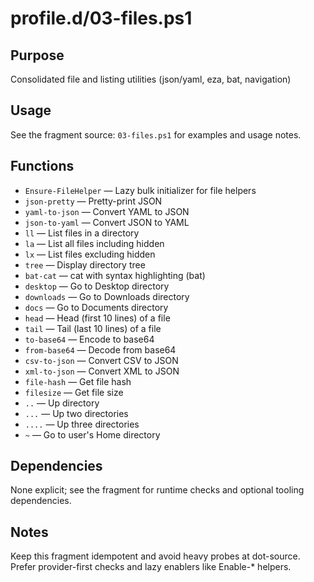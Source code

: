 profile.d/03-files.ps1
======================

Purpose
-------
Consolidated file and listing utilities (json/yaml, eza, bat, navigation)

Usage
-----
See the fragment source: `03-files.ps1` for examples and usage notes.

Functions
---------
- `Ensure-FileHelper` — Lazy bulk initializer for file helpers
- `json-pretty` — Pretty-print JSON
- `yaml-to-json` — Convert YAML to JSON
- `json-to-yaml` — Convert JSON to YAML
- `ll` — List files in a directory
- `la` — List all files including hidden
- `lx` — List files excluding hidden
- `tree` — Display directory tree
- `bat-cat` — cat with syntax highlighting (bat)
- `desktop` — Go to Desktop directory
- `downloads` — Go to Downloads directory
- `docs` — Go to Documents directory
- `head` — Head (first 10 lines) of a file
- `tail` — Tail (last 10 lines) of a file
- `to-base64` — Encode to base64
- `from-base64` — Decode from base64
- `csv-to-json` — Convert CSV to JSON
- `xml-to-json` — Convert XML to JSON
- `file-hash` — Get file hash
- `filesize` — Get file size
- `..` — Up directory
- `...` — Up two directories
- `....` — Up three directories
- `~` — Go to user's Home directory

Dependencies
------------
None explicit; see the fragment for runtime checks and optional tooling dependencies.

Notes
-----
Keep this fragment idempotent and avoid heavy probes at dot-source. Prefer provider-first checks and lazy enablers like Enable-* helpers.

